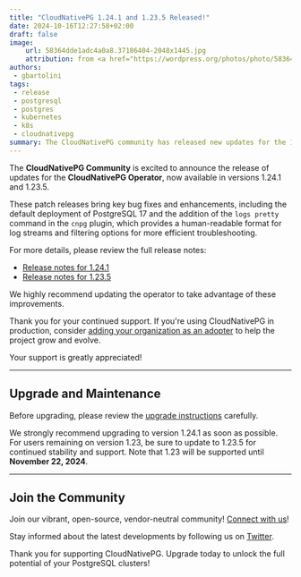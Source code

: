 ```yaml
---
title: "CloudNativePG 1.24.1 and 1.23.5 Released!"
date: 2024-10-16T12:27:58+02:00
draft: false
image:
    url: 58364dde1adc4a0a8.37186404-2048x1445.jpg
    attribution: from <a href="https://wordpress.org/photos/photo/58364dde1a/">Saurabh</a>
authors:
 - gbartolini
tags:
 - release
 - postgresql
 - postgres
 - kubernetes
 - k8s
 - cloudnativepg
summary: The CloudNativePG community has released new updates for the 1.24 and 1.23 versions of the CloudNativePG operator.
---
```


The **CloudNativePG Community** is excited to announce the release of updates
for the **CloudNativePG Operator**, now available in versions 1.24.1 and
1.23.5.

These patch releases bring key bug fixes and enhancements, including the
default deployment of PostgreSQL 17 and the addition of the `logs pretty`
command in the `cnpg` plugin, which provides a human-readable format for log
streams and filtering options for more efficient troubleshooting.

For more details, please review the full release notes:

- [Release notes for 1.24.1](https://cloudnative-pg.io/documentation/1.24/release_notes/v1.24/)
- [Release notes for 1.23.5](https://cloudnative-pg.io/documentation/1.23/release_notes/v1.23/)

We highly recommend updating the operator to take advantage of these
improvements. 

Thank you for your continued support. If you're using CloudNativePG in
production, consider [adding your organization as an adopter](https://github.com/cloudnative-pg/cloudnative-pg/blob/main/ADOPTERS.md)
to help the project grow and evolve.

Your support is greatly appreciated!

---

## Upgrade and Maintenance

Before upgrading, please review the [upgrade instructions](https://cloudnative-pg.io/documentation/1.24/installation_upgrade/#upgrading-to-124-from-a-previous-minor-version)
carefully.

We strongly recommend upgrading to version 1.24.1 as soon as possible. For
users remaining on version 1.23, be sure to update to 1.23.5 for continued
stability and support.
Note that 1.23 will be supported until **November 22, 2024**.

---

## Join the Community

Join our vibrant, open-source, vendor-neutral community! [Connect with us](https://github.com/cloudnative-pg/cloudnative-pg?tab=readme-ov-file#communications)!

Stay informed about the latest developments by following us on
[Twitter](https://twitter.com/CloudNativePg).

Thank you for supporting CloudNativePG. Upgrade today to unlock the full
potential of your PostgreSQL clusters!

<!--
## About CloudNativePG

[CloudNativePG](https://cloudnative-pg.io) stands as a groundbreaking
open-source Kubernetes Operator designed explicitly for PostgreSQL workloads.
Seamlessly orchestrating the entire life cycle of a PostgreSQL cluster,
CloudNativePG takes charge from bootstrapping and configuration to ensuring
high availability, connection routing, and comprehensive backup and disaster
recovery mechanisms.
Leveraging PostgreSQL's native streaming replication, CloudNativePG efficiently
distributes data across pods, nodes, and zones, utilizing standard Kubernetes
patterns. This enables seamless scaling of replicas in a Kubernetes-native
manner, with the operator autonomously and safely reconfiguring replication as
needed.
Originally conceived and supported by [EDB](https://www.enterprisedb.com/),
CloudNativePG represents a paradigm shift in managing PostgreSQL workloads
within Kubernetes environments.

-->
<!--
Tweet

🚀 Exciting news! #CloudNativePG versions 1.24.1 and 1.23.5 are out now! 🚀

Upgrade today for enhanced stability, improved performance, and new features like the `logs pretty` command! 

Learn more and update here: https://cloudnative-pg.io/blog/cloudnative-pg-1-24.1-released/!

#PostgreSQL #Kubernetes #databases #operator #CNPG #k8s #postgres

--->
